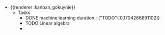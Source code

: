 - {{renderer :kanban_gokuynie}}
	- Tasks
		- DONE machine learning
		  duration:: {"TODO":[0,1704266891102]}
		- TODO  Linear algebra
		-
